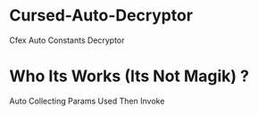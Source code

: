 # Cursed-Auto-Decryptor
Cfex Auto Constants Decryptor

# Who Its Works (Its Not Magik) ?
Auto Collecting Params Used Then Invoke
